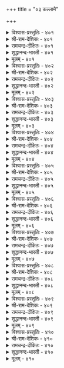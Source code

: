+++
title = "०३ कल्लामै"

+++

<details><summary>विश्वास-प्रस्तुतिः - ४०१</summary>

अरङ्गिण्ड्रि वट्टाडि यट्रे निरम्बिय  
नूलिण्ड्रिक् कोट्टि कॊळल्।       ४०१
</details>

<details><summary>श्री-राम-देशिकः - ४०१</summary>

अनधीत्यैव सद्ग्रन्थान् सद्गोष्ठयां यः प्रभाषते ।  
विना रङ्गस्थलीमक्षप्रयोक्त्रा स भवेत् समः ॥ ४०१॥
</details>

<details><summary>रामचन्द्र-दीक्षितः - ४०१</summary>

401\. araṅku iṉṟi vaṭṭu āṭiyaṟṟē-nirampiya  
nūl iṉṟik kōṭṭi koḷal.

401\. Entering an assembly without sufficient knowledge is like playing at a dice board without its knowledge.  
</details>

<details><summary>शुद्धानन्द-भारती - ४०१</summary>

1\. அரங்கின்றி வட்டாடி யற்றே நிரம்பிய  
நூலின்றிக் கோட்டி கொளல்.  
Like play of chess on squareless board  
Vain is imperfect loreless word.        401  
</details>

<details><summary>मूलम् - ४०१</summary>

अरङ्गिण्ड्रि वट्टाडि यट्रे निरम्बिय  
नूलिण्ड्रिक् कोट्टि कॊळल्।       ४०१
</details>

<details><summary>विश्वास-प्रस्तुतिः - ४०२</summary>

कल्लादान् सॊऱ्का मुऱुदल् मुलैयिरण्डुम्  
इल्लादाळ् पॆण्गामुऱ्ऱट्रु।       ४०२
</details>

<details><summary>श्री-राम-देशिकः - ४०२</summary>

अपण्डितस्य विदुषां पुरतो भाषणे मतिः ।  
नार्यः कुचाभ्यां हीनायाः स्त्रीत्वकाङ्क्षेव निष्फला ॥ ४०२॥
</details>

<details><summary>रामचन्द्र-दीक्षितः - ४०२</summary>

402\. kallātāṉ col kāmuṟutal, mulai iraṇṭum  
illātāḷ peṇ kāmuṟṟaṟṟu.

402\. The desire of the ignorant to speak is like the desire of a woman without breasts claiming womanhood.  
</details>

<details><summary>शुद्धानन्द-भारती - ४०२</summary>

2\. கல்லாதான் சொற்கா முறுதல் முலையிரண்டும்  
இல்லாதாள் பெண்காமுற் றற்று.  
Unlearned man aspiring speech  
Is breastless lady's love-approach.        402  
</details>

<details><summary>मूलम् - ४०२</summary>

कल्लादान् सॊऱ्का मुऱुदल् मुलैयिरण्डुम्  
इल्लादाळ् पॆण्गामुऱ्ऱट्रु।       ४०२
</details>

<details><summary>विश्वास-प्रस्तुतिः - ४०३</summary>

कल्ला तवरुम् ननिनल्लर् कट्रार्मुन्  
सॊल्ला तिरुक्कप् पॆऱिन्।       ४०३
</details>

<details><summary>श्री-राम-देशिकः - ४०३</summary>

विद्याविहीनमनुजाः समक्षं ज्ञानशालिनाम् ।  
मौनमालम्ब्य तिष्ठन्तः भजन्ते नोपहास्याताम् ॥ ४०३॥
</details>

<details><summary>रामचन्द्र-दीक्षितः - ४०३</summary>

403\. kallātavarum naṉi nallar-kaṟṟārmuṉ  
collātu irukkappeṟiṉ.

403\. Blessed are the ignorant if they venture not to address the assembly of the learned.  
</details>

<details><summary>शुद्धानन्द-भारती - ४०३</summary>

3\. கல்லா தவரும் நனிநல்லர் கற்றார்முன்  
சொல்லா திருக்கப் பெறின்.  
Ev'n unread men are good and wise  
If before the wise, they hold their peace.        403  
</details>

<details><summary>मूलम् - ४०३</summary>

कल्ला तवरुम् ननिनल्लर् कट्रार्मुन्  
सॊल्ला तिरुक्कप् पॆऱिन्।       ४०३
</details>

<details><summary>विश्वास-प्रस्तुतिः - ४०४</summary>

कल्लादान् ऒट्पम् कऴियनन् ऱायिनुम्  
कॊळ्ळार् अऱिवुडै यार्।       ४०४
</details>

<details><summary>श्री-राम-देशिकः - ४०४</summary>

विद्याभ्यासं विना ज्ञानं विन्दते स्वयमेव यः ।  
निर्दुष्टमपि तद् ज्ञानं न श्र्लाघन्ते बुधोत्तमाः ॥ ४०४॥
</details>

<details><summary>रामचन्द्र-दीक्षितः - ४०४</summary>

404\. kallātāṉ oṭpam kaḻiya naṉṟu āyiṉum,  
koḷḷār, aṟivu uṭaiyār.

404\. The learned value not the intelligence of the illiterate.  
</details>

<details><summary>शुद्धानन्द-भारती - ४०४</summary>

4\. கல்லாதான் ஓட்பம் கழியநன் றாயினும்  
கொள்ளார் அறிவுடை யார்.  
The unread's wit though excellent  
Is not valued by the savant.        404  
</details>

<details><summary>मूलम् - ४०४</summary>

कल्लादान् ऒट्पम् कऴियनन् ऱायिनुम्  
कॊळ्ळार् अऱिवुडै यार्।       ४०४
</details>

<details><summary>विश्वास-प्रस्तुतिः - ४०५</summary>

कल्ला ऒरुवन् तगैमै तलैप्पॆय्दु  
सॊल्लाडच् चोर्वु पडुम्।       ४०५
</details>

<details><summary>श्री-राम-देशिकः - ४०५</summary>

मिथ्याभिमानो मूढस्य विद्याहीनस्य कस्यचित् ।  
बुधैर्भाषणवेळायां स्वयं विलयमेष्यति ॥ ४०५॥
</details>

<details><summary>रामचन्द्र-दीक्षितः - ४०५</summary>

405\. kallā oruvaṉ takaimai, talaippeytu  
collāṭa, cōrvupaṭum.

405\. The pretensions of the illiterate disappear the moment they launch upon a discussion with the learned.  
</details>

<details><summary>शुद्धानन्द-भारती - ४०५</summary>

5\. கல்லா ஒருவன் தகைமை தலைப்பெய்து  
சொல்லாடச் சோர்வு படும்.  
A man untaught when speech he vaunts  
Sadly fails before savants.        405  
</details>

<details><summary>मूलम् - ४०५</summary>

कल्ला ऒरुवन् तगैमै तलैप्पॆय्दु  
सॊल्लाडच् चोर्वु पडुम्।       ४०५
</details>

<details><summary>विश्वास-प्रस्तुतिः - ४०६</summary>

उळरॆन्नुम् मात्तिरैयर् अल्लाल् पयवाक्  
कळरनैयर् कल्ला तवर्।       ४०६
</details>

<details><summary>श्री-राम-देशिकः - ४०६</summary>

ऊषरक्षेत्रसदृशा विद्याहीना नरा भुवि ।  
केवलं जनिमन्तस्ते न तेषां सत्तया फलम् ॥ ४०६॥
</details>

<details><summary>रामचन्द्र-दीक्षितः - ४०६</summary>

406\. uḷar eṉṉum māttiraiyar allāl, payavāk  
kaḷar aṉaiyar-kallātavar.

406\. The ignorant just exist; they are like a piece of barren land.  
</details>

<details><summary>शुद्धानन्द-भारती - ४०६</summary>

6\. உளரென்னும் மாத்திரையர் அல்லால் பயவாக்  
களரனையர் கல்லா தவர்.  
People speak of untaught minds  
"They just exist like barren lands".        406  
</details>

<details><summary>मूलम् - ४०६</summary>

उळरॆन्नुम् मात्तिरैयर् अल्लाल् पयवाक्  
कळरनैयर् कल्ला तवर्।       ४०६
</details>

<details><summary>विश्वास-प्रस्तुतिः - ४०७</summary>

नुण्माण् नुऴैबुलम् इल्लान् ऎऴिल्नलम्  
मण्माण् पुनैबावै यट्रु।       ४०७
</details>

<details><summary>श्री-राम-देशिकः - ४०७</summary>

सूक्ष्मशास्त्रार्थविज्ञानमन्तरा देहपुष्टितः ।  
किं वा प्रयोजनं नृणां मृण्मयी प्रतिमैव ते ॥ ४०७॥
</details>

<details><summary>रामचन्द्र-दीक्षितः - ४०७</summary>

407\. nuṇ māṇ nuḻai pulam illāṉ eḻil nalam  
maṇ māṇ puṉai pāvai aṟṟu.

407\. The imposing position of one who lacks penetrating intellect reminds us of the external glitter of clay.  
</details>

<details><summary>शुद्धानन्द-भारती - ४०७</summary>

7\. நுண்மாண் நுழைபுலம் இல்லான் எழில்நலம்  
மண்மாண் புனைபாவை யற்று  
Like painted clay-doll is his show  
Grand subtle lore who fails to know.        407  
</details>

<details><summary>मूलम् - ४०७</summary>

नुण्माण् नुऴैबुलम् इल्लान् ऎऴिल्नलम्  
मण्माण् पुनैबावै यट्रु।       ४०७
</details>

<details><summary>विश्वास-प्रस्तुतिः - ४०८</summary>

नल्लार्गण् पट्ट वऱुमैयिन् इन्नादे  
कल्लार्गण् पट् ट तिरु।       ४०८
</details>

<details><summary>श्री-राम-देशिकः - ४०८</summary>

पण्डिताश्रितदारिद्र्यात् नितरां खेददायिनी ।  
भवेन्मूढाश्रिता सम्पत् नात्र कार्या विचारणा ॥ ४०८॥
</details>

<details><summary>रामचन्द्र-दीक्षितः - ४०८</summary>

408\. nallārkaṇ paṭṭa vaṟumaiyiṉ iṉṉātē-  
kallārkaṇ paṭṭa tiru.

408\. Far sweeter is the poverty of the learned than the riches of the ignorant.  
</details>

<details><summary>शुद्धानन्द-भारती - ४०८</summary>

8\. நல்லார்கண் பட்ட வறுமையின் இன்னாதே  
கல்லார்கண் பட்ட திரு  
Wealth in the hand of fools is worse  
Than a learned man's empty purse.        408  
</details>

<details><summary>मूलम् - ४०८</summary>

नल्लार्गण् पट्ट वऱुमैयिन् इन्नादे  
कल्लार्गण् पट् ट तिरु।       ४०८
</details>

<details><summary>विश्वास-प्रस्तुतिः - ४०९</summary>

मेऱ्पिऱन्दा रायिनुम् कल्लादार् कीऴ्प्पिऱन्दुम्  
कट्रार् अनैत्तिलर् पाडु।       ४०९
</details>

<details><summary>श्री-राम-देशिकः - ४०९</summary>

अस्तु विद्याविहीनानां कुलं श्रेष्ठमुताधमम् ।  
महिम्ना नाधिरोहन्ति ते तुलां बुधसत्तमैः ॥ ४०९॥
</details>

<details><summary>रामचन्द्र-दीक्षितः - ४०९</summary>

409\. mēṟpiṟantār āyiṉum kallātār, kīḻppiṟantum  
kaṟṟār aṉaittu ilar pāṭu.

409\. The highborn ignorant sink low in the scale while the learned even of humble birth are exalted.  
</details>

<details><summary>शुद्धानन्द-भारती - ४०९</summary>

9\. மேற்பிறந்தா ராயினும் கல்லாதார் கீழ்ப்பிறந்தும்  
கற்றார் அனைத்திலர் பாடு.  
Lower are fools of higher birth  
Than low-born men of learning's worth.        409  
</details>

<details><summary>मूलम् - ४०९</summary>

मेऱ्पिऱन्दा रायिनुम् कल्लादार् कीऴ्प्पिऱन्दुम्  
कट्रार् अनैत्तिलर् पाडु।       ४०९
</details>

<details><summary>विश्वास-प्रस्तुतिः - ४१०</summary>

विलङ्गॊडु मक्कळ् अनैयर् इलङ्गुनूल्  
कट्रारोडु एनै यवर्।       ४१०
</details>

<details><summary>श्री-राम-देशिकः - ४१०</summary>

मृगाणां मानवानां च यथास्ति महदन्तरम् ।  
तथा विद्याविहीनानां सतां च ग्रन्थसेविनाम् ॥ ४१०॥
</details>

<details><summary>रामचन्द्र-दीक्षितः - ४१०</summary>

410\. vilaṅkoṭu makkaḷ aṉaiyar-ilaṅku nūl  
kaṟṟāroṭu ēṉaiyavar.

410\. The ignorant are but beasts by the side of men of wide learning.  
</details>

<details><summary>शुद्धानन्द-भारती - ४१०</summary>

10\. விலங்கொடு மக்கள் அனையர் இலங்குநூல்  
கற்றாரோடு ஏனை யவர்.  
Like beasts before men, dunces are  
Before scholars of shining lore.        410  
</details>

<details><summary>मूलम् - ४१०</summary>

विलङ्गॊडु मक्कळ् अनैयर् इलङ्गुनूल्  
कट्रारोडु एनै यवर्।       ४१०
</details>
